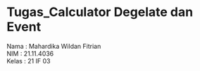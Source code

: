 # Tugas_Calculator Degelate dan Event
Nama : Mahardika Wildan Fitrian\
NIM : 21.11.4036\
Kelas : 21 IF 03
